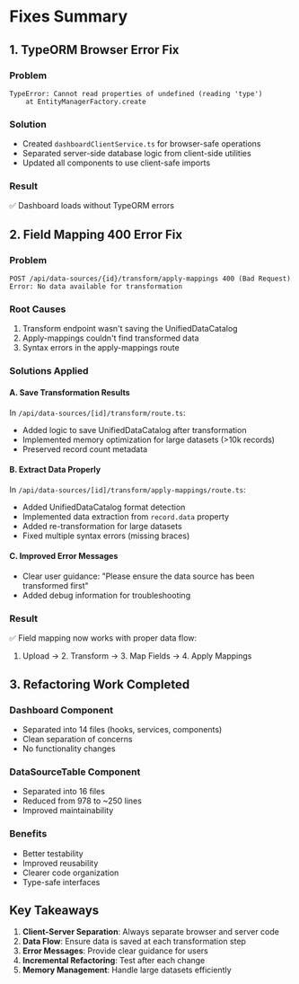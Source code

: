 # Fixes Summary

## 1. TypeORM Browser Error Fix

### Problem
```
TypeError: Cannot read properties of undefined (reading 'type')
    at EntityManagerFactory.create
```

### Solution
- Created `dashboardClientService.ts` for browser-safe operations
- Separated server-side database logic from client-side utilities
- Updated all components to use client-safe imports

### Result
✅ Dashboard loads without TypeORM errors

## 2. Field Mapping 400 Error Fix

### Problem
```
POST /api/data-sources/{id}/transform/apply-mappings 400 (Bad Request)
Error: No data available for transformation
```

### Root Causes
1. Transform endpoint wasn't saving the UnifiedDataCatalog
2. Apply-mappings couldn't find transformed data
3. Syntax errors in the apply-mappings route

### Solutions Applied

#### A. Save Transformation Results
In `/api/data-sources/[id]/transform/route.ts`:
- Added logic to save UnifiedDataCatalog after transformation
- Implemented memory optimization for large datasets (>10k records)
- Preserved record count metadata

#### B. Extract Data Properly
In `/api/data-sources/[id]/transform/apply-mappings/route.ts`:
- Added UnifiedDataCatalog format detection
- Implemented data extraction from `record.data` property
- Added re-transformation for large datasets
- Fixed multiple syntax errors (missing braces)

#### C. Improved Error Messages
- Clear user guidance: "Please ensure the data source has been transformed first"
- Added debug information for troubleshooting

### Result
✅ Field mapping now works with proper data flow:
1. Upload → 2. Transform → 3. Map Fields → 4. Apply Mappings

## 3. Refactoring Work Completed

### Dashboard Component
- Separated into 14 files (hooks, services, components)
- Clean separation of concerns
- No functionality changes

### DataSourceTable Component  
- Separated into 16 files
- Reduced from 978 to ~250 lines
- Improved maintainability

### Benefits
- Better testability
- Improved reusability
- Clearer code organization
- Type-safe interfaces

## Key Takeaways

1. **Client-Server Separation**: Always separate browser and server code
2. **Data Flow**: Ensure data is saved at each transformation step
3. **Error Messages**: Provide clear guidance for users
4. **Incremental Refactoring**: Test after each change
5. **Memory Management**: Handle large datasets efficiently